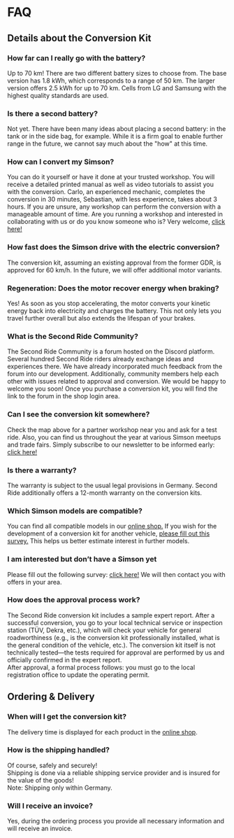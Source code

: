 # FAQ
## Details about the Conversion Kit
### How far can I really go with the battery?
Up to 70 km! There are two different battery sizes to choose from. The base version has 1.8 kWh, which corresponds to a range of 50 km. The larger version offers 2.5 kWh for up to 70 km.
Cells from LG and Samsung with the highest quality standards are used.

### Is there a second battery?
Not yet. There have been many ideas about placing a second battery: in the tank or in the side bag, for example. While it is a firm goal to enable further range in the future, we cannot say much about the "how" at this time.

### How can I convert my Simson?
You can do it yourself or have it done at your trusted workshop. You will receive a detailed printed manual as well as video tutorials to assist you with the conversion. Carlo, an experienced mechanic, completes the conversion in 30 minutes, Sebastian, with less experience, takes about 3 hours. If you are unsure, any workshop can perform the conversion with a manageable amount of time. Are you running a workshop and interested in collaborating with us or do you know someone who is? Very welcome, [click here!](https://docs.google.com/forms/d/e/1FAIpQLSckXUEj0au6Uu-YdEP3qM6EnLE57mT9OPiAkeOXB1fUDdkmjQ/viewform)

### How fast does the Simson drive with the electric conversion?
The conversion kit, assuming an existing approval from the former GDR, is approved for 60 km/h. In the future, we will offer additional motor variants.

### Regeneration: Does the motor recover energy when braking?
Yes! As soon as you stop accelerating, the motor converts your kinetic energy back into electricity and charges the battery. This not only lets you travel further overall but also extends the lifespan of your brakes.

### What is the Second Ride Community?
The Second Ride Community is a forum hosted on the Discord platform. Several hundred Second Ride riders already exchange ideas and experiences there. We have already incorporated much feedback from the forum into our development. Additionally, community members help each other with issues related to approval and conversion. We would be happy to welcome you soon! Once you purchase a conversion kit, you will find the link to the forum in the shop login area.

### Can I see the conversion kit somewhere?
Check the map above for a partner workshop near you and ask for a test ride. Also, you can find us throughout the year at various Simson meetups and trade fairs. Simply subscribe to our newsletter to be informed early: [click here!](https://shopstaging.second-ride.de/simson-modell/)

### Is there a warranty?
The warranty is subject to the usual legal provisions in Germany. Second Ride additionally offers a 12-month warranty on the conversion kits.

### Which Simson models are compatible?
You can find all compatible models in our [online shop.](https://shopstaging.second-ride.de/produkt-kategorie/simson-umbausatz/) If you wish for the development of a conversion kit for another vehicle, [please fill out this survey.](https://docs.google.com/forms/d/1vmgtrZFOwIZ8x6BQIsR6tB04PmY6BUrJGScGomtdkoE/viewform?edit_requested=true) This helps us better estimate interest in further models.

### I am interested but don’t have a Simson yet
Please fill out the following survey: [click here!](https://shopstaging.second-ride.de/simson-modell/) We will then contact you with offers in your area.

### How does the approval process work?
The Second Ride conversion kit includes a sample expert report. After a successful conversion, you go to your local technical service or inspection station (TÜV, Dekra, etc.), which will check your vehicle for general roadworthiness (e.g., is the conversion kit professionally installed, what is the general condition of the vehicle, etc.). The conversion kit itself is not technically tested—the tests required for approval are performed by us and officially confirmed in the expert report.  
After approval, a formal process follows: you must go to the local registration office to update the operating permit.
  
## Ordering & Delivery
### When will I get the conversion kit?
The delivery time is displayed for each product in the [online shop](https://shopstaging.second-ride.de/produkt-kategorie/simson-umbausatz/).

### How is the shipping handled?
Of course, safely and securely!  
Shipping is done via a reliable shipping service provider and is insured for the value of the goods!  
Note: Shipping only within Germany.

### Will I receive an invoice?
Yes, during the ordering process you provide all necessary information and will receive an invoice.
